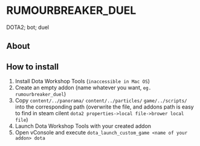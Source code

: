 # RUMOURBREAKER_DUEL
DOTA2; bot; duel
## About

## How to install
1. Install Dota Workshop Tools (`inaccessible in Mac OS`)
2. Create an empty addon (name whatever you want, `eg. rumourbreaker_duel`)
3. Copy `content/../panorama/` `content/../particles/` `game/../scripts/` into the corresponding path (overwrite the file, and addons path is easy to find in steam cilent `dota2 properties->local file->brower local file`)
4. Launch Dota Workshop Tools with your created addon
5. Open vConsole and execute `dota_launch_custom_game <name of your addon> dota`
